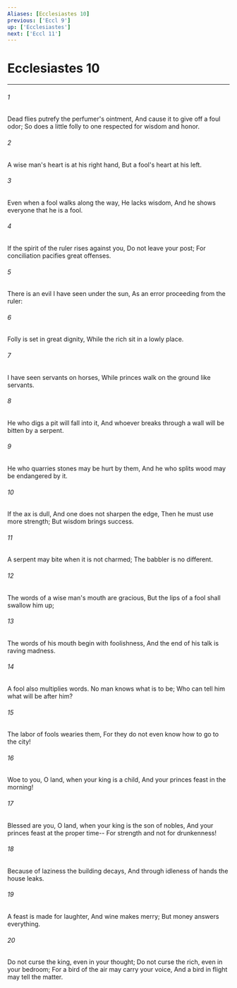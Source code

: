 ```yaml
---
Aliases: [Ecclesiastes 10]
previous: ['Eccl 9']
up: ['Ecclesiastes']
next: ['Eccl 11']
---
```

# Ecclesiastes 10

***


###### 1 
Dead flies putrefy the perfumer's ointment, And cause it to give off a foul odor; So does a little folly to one respected for wisdom and honor. 

###### 2 
A wise man's heart is at his right hand, But a fool's heart at his left. 

###### 3 
Even when a fool walks along the way, He lacks wisdom, And he shows everyone that he is a fool. 

###### 4 
If the spirit of the ruler rises against you, Do not leave your post; For conciliation pacifies great offenses. 

###### 5 
There is an evil I have seen under the sun, As an error proceeding from the ruler: 

###### 6 
Folly is set in great dignity, While the rich sit in a lowly place. 

###### 7 
I have seen servants on horses, While princes walk on the ground like servants. 

###### 8 
He who digs a pit will fall into it, And whoever breaks through a wall will be bitten by a serpent. 

###### 9 
He who quarries stones may be hurt by them, And he who splits wood may be endangered by it. 

###### 10 
If the ax is dull, And one does not sharpen the edge, Then he must use more strength; But wisdom brings success. 

###### 11 
A serpent may bite when it is not charmed; The babbler is no different. 

###### 12 
The words of a wise man's mouth are gracious, But the lips of a fool shall swallow him up; 

###### 13 
The words of his mouth begin with foolishness, And the end of his talk is raving madness. 

###### 14 
A fool also multiplies words. No man knows what is to be; Who can tell him what will be after him? 

###### 15 
The labor of fools wearies them, For they do not even know how to go to the city! 

###### 16 
Woe to you, O land, when your king is a child, And your princes feast in the morning! 

###### 17 
Blessed are you, O land, when your king is the son of nobles, And your princes feast at the proper time-- For strength and not for drunkenness! 

###### 18 
Because of laziness the building decays, And through idleness of hands the house leaks. 

###### 19 
A feast is made for laughter, And wine makes merry; But money answers everything. 

###### 20 
Do not curse the king, even in your thought; Do not curse the rich, even in your bedroom; For a bird of the air may carry your voice, And a bird in flight may tell the matter.
